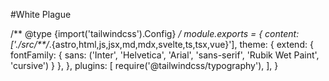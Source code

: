 #White Plague

/** @type {import('tailwindcss').Config} */
module.exports = {
	content: ['./src/**/*.{astro,html,js,jsx,md,mdx,svelte,ts,tsx,vue}'],
	theme: {
		extend: {
			fontFamily: {
				sans: ('Inter', 'Helvetica', 'Arial', 'sans-serif', 'Rubik Wet Paint', 'cursive')
			}
		},
	},
	plugins: [
		require('@tailwindcss/typography'),
	],
}
